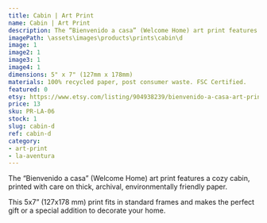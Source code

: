 ```yaml
---
title: Cabin | Art Print
name: Cabin | Art Print
description: The “Bienvenido a casa” (Welcome Home) art print features a cozy cabin, printed with care on thick, archival, environmentally friendly paper.
imagePath: \assets\images\products\prints\cabin\d
image: 1
image2: 1
image3: 1
image4: 1
dimensions: 5" x 7" (127mm x 178mm)
materials: 100% recycled paper, post consumer waste. FSC Certified.
featured: 0
etsy: https://www.etsy.com/listing/904938239/bienvenido-a-casa-art-print-hand
price: 13
sku: PR-LA-06
stock: 1
slug: cabin-d
ref: cabin-d
category:
- art-print
- la-aventura
---
```

The “Bienvenido a casa” (Welcome Home) art print features a cozy cabin, printed with care on thick, archival, environmentally friendly paper.

This 5x7” (127x178 mm) print fits in standard frames and makes the perfect gift or a special addition to decorate your home.

